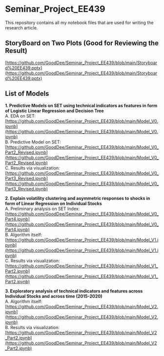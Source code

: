 # Seminar_Project_EE439
This repository contains all my notebook files that are used for writing the research article. 
  
  
## StoryBoard on Two Plots (Good for Reviewing the Result)    
[https://github.com/GoodDee/Seminar_Project_EE439/blob/main/Storyboard%20EE439.pptx](https://github.com/GoodDee/Seminar_Project_EE439/blob/main/Storyboard%20EE439.pptx)  
  
## List of Models  
  
**1. Predictive Models on SET using technical indicators as features in form of Logistic Linear Regression and Decision Tree**  
  A. EDA on SET: [https://github.com/GoodDee/Seminar_Project_EE439/blob/main/Model_V0.ipynb](https://github.com/GoodDee/Seminar_Project_EE439/blob/main/Model_V0.ipynb)  
  B. Predictive Model on SET: [https://github.com/GoodDee/Seminar_Project_EE439/blob/main/Model_V0_Part2_Revised.ipynb](https://github.com/GoodDee/Seminar_Project_EE439/blob/main/Model_V0_Part2_Revised.ipynb)  
  C. Results via visualization: [https://github.com/GoodDee/Seminar_Project_EE439/blob/main/Model_V0_Part3_Revised.ipynb](https://github.com/GoodDee/Seminar_Project_EE439/blob/main/Model_V0_Part3_Revised.ipynb)  
  
**2. Explain volatility clustering and asymmetric responses to shocks in form of Linear Regression on Individual Stocks**  
  A. Preliminary analysis on SET Index: [https://github.com/GoodDee/Seminar_Project_EE439/blob/main/Model_V0_Part4.ipynb](https://github.com/GoodDee/Seminar_Project_EE439/blob/main/Model_V0_Part4.ipynb)  
  B. Algorithm itself: [https://github.com/GoodDee/Seminar_Project_EE439/blob/main/Model_V1.ipynb](https://github.com/GoodDee/Seminar_Project_EE439/blob/main/Model_V1.ipynb)  
  C. Results via visualization: [https://github.com/GoodDee/Seminar_Project_EE439/blob/main/Model_V1_Part2.ipynb](https://github.com/GoodDee/Seminar_Project_EE439/blob/main/Model_V1_Part2.ipynb)  
  
**3. Exploratory analysis of technical indicators and features across Individual Stocks and across time (2015-2020)**  
  A. Algorithm itself: [https://github.com/GoodDee/Seminar_Project_EE439/blob/main/Model_V2.ipynb](https://github.com/GoodDee/Seminar_Project_EE439/blob/main/Model_V2.ipynb)  
  B. Results via visualization: [https://github.com/GoodDee/Seminar_Project_EE439/blob/main/Model_V2_Part2.ipynb](https://github.com/GoodDee/Seminar_Project_EE439/blob/main/Model_V2_Part2.ipynb)  
